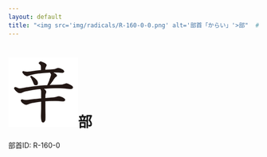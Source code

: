 ```yaml
---
layout: default
title: "<img src='img/radicals/R-160-0-0.png' alt='部首「からい」'>部"  # glyphをタイトルに使用
---
```


# <img src='img/radicals/R-160-0-0.png' alt='部首「からい」'>部
部首ID: R-160-0
